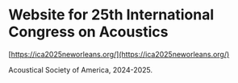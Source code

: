 # Website for 25th International Congress on Acoustics

[https://ica2025neworleans.org/](https://ica2025neworleans.org/)

Acoustical Society of America, 2024-2025. 




